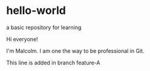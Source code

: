 # hello-world
a basic repository for learning

Hi everyone!

I'm Malcolm. I am one the way to be professional in Git.

This line is added in branch feature-A
